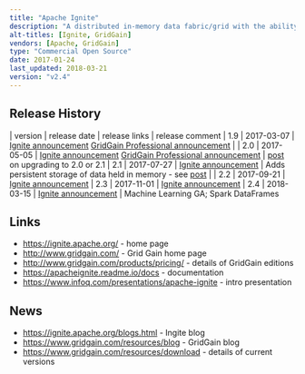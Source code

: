 ```yaml
---
title: "Apache Ignite"
description: "A distributed in-memory data fabric/grid with the ability to persist data to disk, supporting a number of use cases including a key value store (with SQL support), real time stream/event processing engine, arbitrary compute, long running service management, an in-memory HDFS compatible file system for acceleration of Hadoop jobs, an in-memory machine learning grid and in-memory shared Spark RDDs and Data Frames.  An Apache project, graduating in September 2015, having been originally donated by GridGain from their In-Memory Data Fabric product launched in 2007. Java based, with development lead by GridGain who also supply commercial support (as GridGain Professional with ongoing Q&A and bug fixes before they're included in Ignite) along with GridGain Enterprise (which includes extra features such as a management GUI, enterprise security and rolling upgrades)."
alt-titles: [Ignite, GridGain]
vendors: [Apache, GridGain]
type: "Commercial Open Source"
date: 2017-01-24
last_updated: 2018-03-21
version: "v2.4"
---
```

## Release History

| version | release date | release links | release comment
| 1.9 | 2017-03-07 | [Ignite announcement](https://blogs.apache.org/ignite/entry/apache-ignite-1-9-released) [GridGain Professional announcement](https://www.gridgain.com/resources/blog/gridgain-professional-edition-19-improves-performance-adds-kubernetesr-support-and) |
| 2.0 | 2017-05-05 | [Ignite announcement](https://blogs.apache.org/ignite/entry/apache-ignite-2-0-redesigned) [GridGain Professional announcement](https://www.gridgain.com/resources/blog/gridgain-professional-edition-20-released-today) | [post](https://www.gridgain.com/resources/blog/what-you-need-know-about-apacher-ignitetm-20-21) on upgrading to 2.0 or 2.1
| 2.1 | 2017-07-27 | [Ignite announcement](https://blogs.apache.org/ignite/entry/apache-ignite-2-1-a) | Adds persistent storage of data held in memory - see [post](https://www.gridgain.com/resources/blog/apacher-ignitetm-native-persistence-what-about-data-recovery-solved) |
| 2.2 | 2017-09-21 | [Ignite announcement](http://mail-archives.apache.org/mod_mbox/www-announce/201709.mbox/%3C68C2E42E-117B-46CF-A854-2C0D89172E9B@apache.org%3E)
| 2.3 | 2017-11-01 | [Ignite announcement](https://blogs.apache.org/ignite/entry/apache-ignite-2-3-more)
| 2.4 | 2018-03-15 | [Ignite announcement](https://blogs.apache.org/ignite/entry/apache-ignite-2-4-brings) | Machine Learning GA; Spark DataFrames

## Links

* <https://ignite.apache.org/> - home page
* <http://www.gridgain.com/> - Grid Gain home page
* <http://www.gridgain.com/products/pricing/> - details of GridGain editions
* <https://apacheignite.readme.io/docs> - documentation
* <https://www.infoq.com/presentations/apache-ignite> - intro presentation

## News

* <https://ignite.apache.org/blogs.html> - Ingite blog
* <https://www.gridgain.com/resources/blog> - GridGain blog
* <https://www.gridgain.com/resources/download> - details of current versions